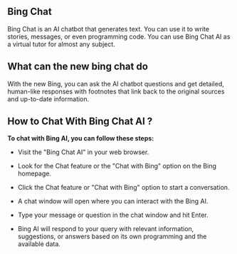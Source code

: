 

## Bing Chat

Bing Chat is an AI chatbot that generates text. You can use it to write stories, messages, or even programming code. You can use Bing Chat AI as a virtual tutor for almost any subject.

## What can the new bing chat do

With the new Bing, you can ask the AI chatbot questions and get detailed, human-like responses with footnotes that link back to the original sources and up-to-date information.


## How to Chat With Bing Chat AI ?


**To chat with Bing AI, you can follow these steps:**


* Visit the "Bing Chat AI" in your web browser.

* Look for the Chat feature or the "Chat with Bing" option on the Bing homepage.

* Click the Chat feature or "Chat with Bing" option to start a conversation.

* A chat window will open where you can interact with the Bing AI.

* Type your message or question in the chat window and hit Enter.

* Bing AI will respond to your query with relevant information, suggestions, or answers based on its own programming and the available data.

